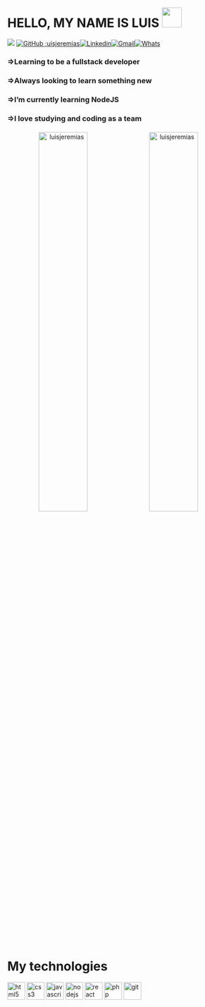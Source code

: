 
# HELLO, MY NAME IS LUIS <img src="https://media.giphy.com/media/hvRJCLFzcasrR4ia7z/giphy.gif" width="45px">
![](https://visitor-badge.glitch.me/badge?page_id=luisjeremias.luisjeremias)
[![GitHub ;uisjeremias](https://img.shields.io/github/followers/luisjeremias?label=follow&style=social)](https://github.com/luisjeremias)[![Linkedin](https://img.shields.io/badge/-LinkedIn-blue?style=flat&logo=Linkedin&logoColor=white)](https://www.linkedin.com/in/luis-geremias/)[![Gmail](https://img.shields.io/badge/-Gmail-c14438?style=flat&logo=Gmail&logoColor=white)](mailto:luisjeremias@gmail.com)[![Whats](https://img.shields.io/badge/-Whatsapp-green?style=flat&logo=Whatsapp&logoColor=white)](https://wa.me/+258846125527)

### =>Learning to be a fullstack developer
### =>Always looking to learn something new
### =>I’m currently learning NodeJS
### =>I love studying and coding as a team

<p align="center">
  <img width="47%" style="padding: 0.3rem" align="center" src="https://github-readme-stats.vercel.app/api/top-langs/?username=luisjeremias&layout=compact&hide=html&hide_border=true" alt="luisjeremias" />
    <img width="47%" style="padding: 0.3rem" align="center" src="https://github-readme-stats.vercel.app/api?username=luisjeremias&show_icons=true&hide_border=true" alt="luisjeremias" /></p>
    
# My technologies

<p align="left" style="min-width: 300px">
  <img src="https://www.flaticon.com/svg/static/icons/svg/1216/1216733.svg" alt="html5" width="40" height="40"/>
  <img src="https://cdn4.iconfinder.com/data/icons/social-media-logos-6/512/121-css3-512.png" alt="css3" width="40" height="40"/> 
  <img src="https://cdn.worldvectorlogo.com/logos/javascript-1.svg" alt="javascript" width="40" height="40"/>
  <img src="https://cdn.worldvectorlogo.com/logos/nodejs-1.svg" alt="nodejs" width="40" height="40"/>
  <img src="https://cdn.worldvectorlogo.com/logos/react-1.svg" alt="react" width="40" height="40"/>
  <img src="https://cdn.worldvectorlogo.com/logos/php-1.svg" alt="php" width="40" height="40"/>
  <img src="https://www.vectorlogo.zone/logos/git-scm/git-scm-icon.svg" alt="git" width="40" height="40"/> </p>

